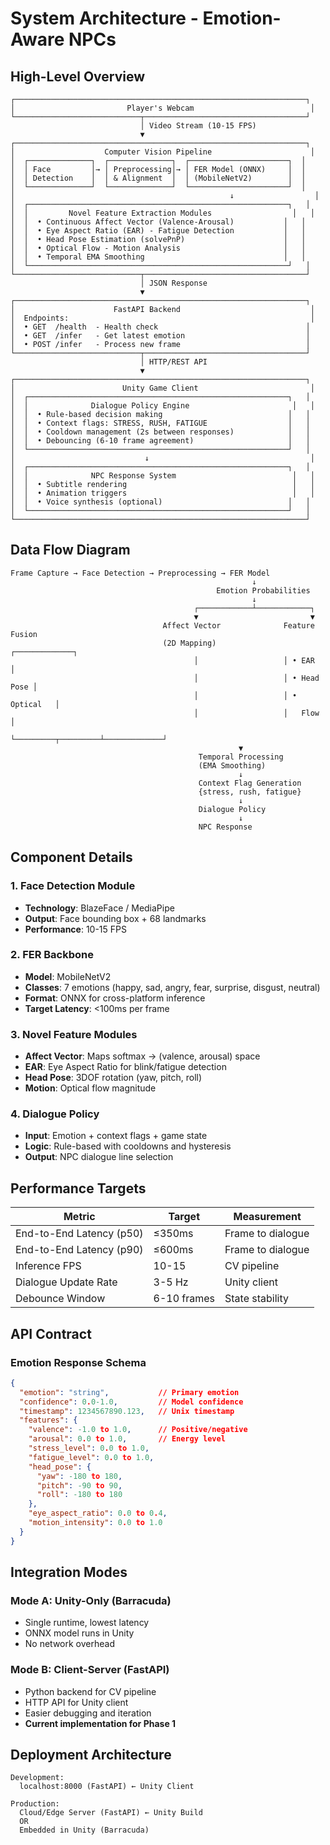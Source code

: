 # System Architecture - Emotion-Aware NPCs

## High-Level Overview

```
┌─────────────────────────────────────────────────────────────────┐
│                         Player's Webcam                          │
└────────────────────────────┬────────────────────────────────────┘
                             │ Video Stream (10-15 FPS)
                             ▼
┌─────────────────────────────────────────────────────────────────┐
│                    Computer Vision Pipeline                      │
│  ┌──────────────┐  ┌──────────────┐  ┌──────────────────────┐  │
│  │ Face         │→ │ Preprocessing│→ │ FER Model (ONNX)     │  │
│  │ Detection    │  │ & Alignment  │  │ (MobileNetV2)        │  │
│  └──────────────┘  └──────────────┘  └──────────────────────┘  │
│                                                ↓                  │
│  ┌──────────────────────────────────────────────────────────┐   │
│  │         Novel Feature Extraction Modules                  │   │
│  │  • Continuous Affect Vector (Valence-Arousal)           │   │
│  │  • Eye Aspect Ratio (EAR) - Fatigue Detection           │   │
│  │  • Head Pose Estimation (solvePnP)                      │   │
│  │  • Optical Flow - Motion Analysis                       │   │
│  │  • Temporal EMA Smoothing                               │   │
│  └──────────────────────────────────────────────────────────┘   │
└────────────────────────────┬────────────────────────────────────┘
                             │ JSON Response
                             ▼
┌─────────────────────────────────────────────────────────────────┐
│                      FastAPI Backend                             │
│  Endpoints:                                                      │
│  • GET  /health  - Health check                                 │
│  • GET  /infer   - Get latest emotion                           │
│  • POST /infer   - Process new frame                            │
└────────────────────────────┬────────────────────────────────────┘
                             │ HTTP/REST API
                             ▼
┌─────────────────────────────────────────────────────────────────┐
│                        Unity Game Client                         │
│  ┌──────────────────────────────────────────────────────────┐   │
│  │              Dialogue Policy Engine                       │   │
│  │  • Rule-based decision making                            │   │
│  │  • Context flags: STRESS, RUSH, FATIGUE                  │   │
│  │  • Cooldown management (2s between responses)            │   │
│  │  • Debouncing (6-10 frame agreement)                     │   │
│  └──────────────────────────────────────────────────────────┘   │
│                             ↓                                    │
│  ┌──────────────────────────────────────────────────────────┐   │
│  │              NPC Response System                          │   │
│  │  • Subtitle rendering                                     │   │
│  │  • Animation triggers                                     │   │
│  │  • Voice synthesis (optional)                            │   │
│  └──────────────────────────────────────────────────────────┘   │
└─────────────────────────────────────────────────────────────────┘
```

## Data Flow Diagram

```
Frame Capture → Face Detection → Preprocessing → FER Model
                                                      ↓
                                              Emotion Probabilities
                                                      ↓
                                         ┌────────────┴────────────┐
                                         ▼                         ▼
                                  Affect Vector              Feature Fusion
                                  (2D Mapping)               ┌─────────────┐
                                         │                   │ • EAR       │
                                         │                   │ • Head Pose │
                                         │                   │ • Optical   │
                                         │                   │   Flow      │
                                         └─────────┬─────────┴─────────────┘
                                                   ▼
                                          Temporal Processing
                                          (EMA Smoothing)
                                                   ↓
                                          Context Flag Generation
                                          {stress, rush, fatigue}
                                                   ↓
                                          Dialogue Policy
                                                   ↓
                                          NPC Response
```

## Component Details

### 1. Face Detection Module
- **Technology**: BlazeFace / MediaPipe
- **Output**: Face bounding box + 68 landmarks
- **Performance**: 10-15 FPS

### 2. FER Backbone
- **Model**: MobileNetV2
- **Classes**: 7 emotions (happy, sad, angry, fear, surprise, disgust, neutral)
- **Format**: ONNX for cross-platform inference
- **Target Latency**: <100ms per frame

### 3. Novel Feature Modules
- **Affect Vector**: Maps softmax → (valence, arousal) space
- **EAR**: Eye Aspect Ratio for blink/fatigue detection
- **Head Pose**: 3DOF rotation (yaw, pitch, roll)
- **Motion**: Optical flow magnitude

### 4. Dialogue Policy
- **Input**: Emotion + context flags + game state
- **Logic**: Rule-based with cooldowns and hysteresis
- **Output**: NPC dialogue line selection

## Performance Targets

| Metric | Target | Measurement |
|--------|--------|-------------|
| End-to-End Latency (p50) | ≤350ms | Frame to dialogue |
| End-to-End Latency (p90) | ≤600ms | Frame to dialogue |
| Inference FPS | 10-15 | CV pipeline |
| Dialogue Update Rate | 3-5 Hz | Unity client |
| Debounce Window | 6-10 frames | State stability |

## API Contract

### Emotion Response Schema
```json
{
  "emotion": "string",           // Primary emotion
  "confidence": 0.0-1.0,         // Model confidence
  "timestamp": 1234567890.123,   // Unix timestamp
  "features": {
    "valence": -1.0 to 1.0,      // Positive/negative
    "arousal": 0.0 to 1.0,       // Energy level
    "stress_level": 0.0 to 1.0,
    "fatigue_level": 0.0 to 1.0,
    "head_pose": {
      "yaw": -180 to 180,
      "pitch": -90 to 90,
      "roll": -180 to 180
    },
    "eye_aspect_ratio": 0.0 to 0.4,
    "motion_intensity": 0.0 to 1.0
  }
}
```

## Integration Modes

### Mode A: Unity-Only (Barracuda)
- Single runtime, lowest latency
- ONNX model runs in Unity
- No network overhead

### Mode B: Client-Server (FastAPI)
- Python backend for CV pipeline
- HTTP API for Unity client
- Easier debugging and iteration
- **Current implementation for Phase 1**

## Deployment Architecture

```
Development:
  localhost:8000 (FastAPI) ← Unity Client

Production:
  Cloud/Edge Server (FastAPI) ← Unity Build
  OR
  Embedded in Unity (Barracuda)
```

